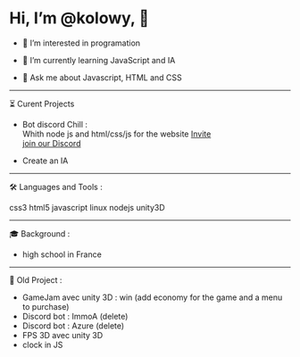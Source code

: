 # Hi, I’m @kolowy, 👋 

- 👀 I’m interested in programation

- 🌱 I’m currently learning JavaScript and IA

- 💬 Ask me about Javascript, HTML and CSS
  
  
   
-----------------
⏳ Curent Projects

- Bot discord Chill :  
    Whith node js and html/css/js for the website
    [Invite](https://discord.com/oauth2/authorize?client_id=752812712165376083&permissions=8&scope=applications.commands%20bot)  
    [join our Discord](https://discord.gg/c4RvJUCBEW)

- Create an IA
  
  
   
-----------------
🛠 Languages and Tools : 

css3 html5 javascript linux nodejs unity3D
  
  
   
-----------------
🎓 Background :

- high school in France
  
  
   
-----------------
💎 Old Project :

- GameJam avec unity 3D : win (add economy for the game and a menu to purchase)
- Discord bot : ImmoA (delete)
- Discord bot : Azure (delete)
- FPS 3D avec unity 3D
- clock in JS
   
<!---
kolowy/kolowy is a ✨ special ✨ repository because its `README.md` (this file) appears on your GitHub profile.
You can click the Preview link to take a look at your changes.
--->
